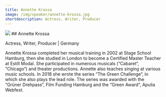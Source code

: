 ```yaml
---
title: Annette Krossa
image: /img/speaker/annette-krossa.jpg
shortdescription: Actress, Writer, Producer
---
```

<img src="/img/speaker/annette-krossa.jpg">
## Annette Krossa 

Actress, Writer, Producer | Germany

Annette Krossa completed her musical training in 2002 at Stage School Hamburg, then she studied in London to become a Certified Master Teacher at Estill Modal. She participated in numerous musicals (“Cabaret“, “Chicago“) and theater productions. Annette also teaches singing at various music schools. In 2018 she wrote the series “The Green Challenge“, in which she also plays the lead role. The series was awarded with the “Grüner Drehpass“, Film Funding Hamburg and the “Green Award“, Apulia Webfest.

